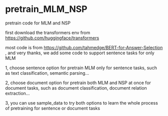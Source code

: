 # pretrain_MLM_NSP
pretrain code for MLM and NSP

first download the transformers env from https://github.com/huggingface/transformers

most code is from https://github.com/tahmedge/BERT-for-Answer-Selection , and very thanks, we add some code to support sentence tasks for only MLM

1, choose sentence option for pretrain MLM only for sentence tasks, such as text classification, semantic parsing...

2, choose document option for pretrain both MLM and NSP at once for document tasks, such as document classification, document relation extraction...

3, you can use sample_data to try both options to learn the whole process of pretraining for sentence or document tasks
